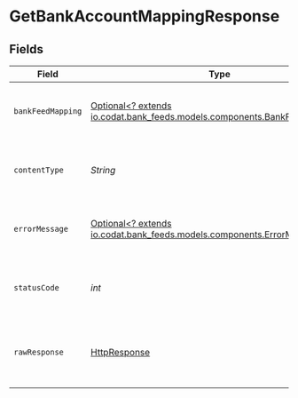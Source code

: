 # GetBankAccountMappingResponse


## Fields

| Field                                                                                                                                                                                                                                                                        | Type                                                                                                                                                                                                                                                                         | Required                                                                                                                                                                                                                                                                     | Description                                                                                                                                                                                                                                                                  | Example                                                                                                                                                                                                                                                                      |
| ---------------------------------------------------------------------------------------------------------------------------------------------------------------------------------------------------------------------------------------------------------------------------- | ---------------------------------------------------------------------------------------------------------------------------------------------------------------------------------------------------------------------------------------------------------------------------- | ---------------------------------------------------------------------------------------------------------------------------------------------------------------------------------------------------------------------------------------------------------------------------- | ---------------------------------------------------------------------------------------------------------------------------------------------------------------------------------------------------------------------------------------------------------------------------- | ---------------------------------------------------------------------------------------------------------------------------------------------------------------------------------------------------------------------------------------------------------------------------- |
| `bankFeedMapping`                                                                                                                                                                                                                                                            | [Optional<? extends io.codat.bank_feeds.models.components.BankFeedMapping>](../../models/components/BankFeedMapping.md)                                                                                                                                                      | :heavy_minus_sign:                                                                                                                                                                                                                                                           | Success                                                                                                                                                                                                                                                                      | {"sourceAccountId":"acc-002","targetAccountId":"account-081","sourceCurrency":"USD","status":"Success","feedStartDate":"2023-01-09T14:14:14.1057478Z","sourceAccountName":"ACME Bank","sourceAccountNumber":"1234-5678","sourceBalance":500,"targetAccountName":"ACME Bank"} |
| `contentType`                                                                                                                                                                                                                                                                | *String*                                                                                                                                                                                                                                                                     | :heavy_check_mark:                                                                                                                                                                                                                                                           | HTTP response content type for this operation                                                                                                                                                                                                                                |                                                                                                                                                                                                                                                                              |
| `errorMessage`                                                                                                                                                                                                                                                               | [Optional<? extends io.codat.bank_feeds.models.components.ErrorMessage>](../../models/components/ErrorMessage.md)                                                                                                                                                            | :heavy_minus_sign:                                                                                                                                                                                                                                                           | Your API request was not properly authorized.                                                                                                                                                                                                                                |                                                                                                                                                                                                                                                                              |
| `statusCode`                                                                                                                                                                                                                                                                 | *int*                                                                                                                                                                                                                                                                        | :heavy_check_mark:                                                                                                                                                                                                                                                           | HTTP response status code for this operation                                                                                                                                                                                                                                 |                                                                                                                                                                                                                                                                              |
| `rawResponse`                                                                                                                                                                                                                                                                | [HttpResponse<InputStream>](https://docs.oracle.com/en/java/javase/11/docs/api/java.net.http/java/net/http/HttpResponse.html)                                                                                                                                                | :heavy_check_mark:                                                                                                                                                                                                                                                           | Raw HTTP response; suitable for custom response parsing                                                                                                                                                                                                                      |                                                                                                                                                                                                                                                                              |